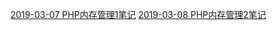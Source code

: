 [2019-03-07 PHP内存管理1笔记](https://github.com/jiangbaiyan/notebook/blob/master/2019-4-16%20PHP%E5%86%85%E5%AD%98%E7%AE%A1%E7%90%861%E7%AC%94%E8%AE%B0.md)
[2019-03-08 PHP内存管理2笔记](https://github.com/jiangbaiyan/notebook/blob/master/2019-03-08%20PHP%E5%86%85%E5%AD%98%E7%AE%A1%E7%90%862%E7%AC%94%E8%AE%B0.md)